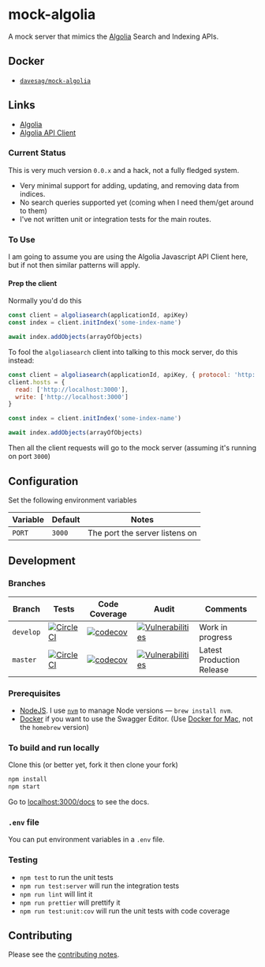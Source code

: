 # mock-algolia

A mock server that mimics the [Algolia](https://www.algolia.com) Search and Indexing APIs.

## Docker

- [`davesag/mock-algolia`](https://hub.docker.com/r/davesag/mock-algolia/)

## Links

- [Algolia](https://www.algolia.com)
- [Algolia API Client](https://www.algolia.com/doc/)

### Current Status

This is very much version `0.0.x` and a hack, not a fully fledged system.

- Very minimal support for adding, updating, and removing data from indices.
- No search queries supported yet (coming when I need them/get around to them)
- I've not written unit or integration tests for the main routes.

### To Use

I am going to assume you are using the Algolia Javascript API Client here, but if not then similar patterns will apply.

#### Prep the client

Normally you'd do this

```js
const client = algoliasearch(applicationId, apiKey)
const index = client.initIndex('some-index-name')

await index.addObjects(arrayOfObjects)
```

To fool the `algoliasearch` client into talking to this mock server, do this instead:

```js
const client = algoliasearch(applicationId, apiKey, { protocol: 'http:' })
client.hosts = {
  read: ['http://localhost:3000'],
  write: ['http://localhost:3000']
}

const index = client.initIndex('some-index-name')

await index.addObjects(arrayOfObjects)
```

Then all the client requests will go to the mock server (assuming it's running on port `3000`)

## Configuration

Set the following environment variables

| Variable | Default | Notes                          |
| -------- | ------- | ------------------------------ |
| `PORT`   | `3000`  | The port the server listens on |

## Development

### Branches

<!-- prettier-ignore -->
| Branch    | Tests | Code Coverage | Audit | Comments |
| --------- | ----- | ------------- | ----- | -------- |
| `develop` | [![CircleCI](https://circleci.com/gh/davesag/mock-algolia/tree/develop.svg?style=svg)](https://circleci.com/gh/davesag/mock-algolia/tree/develop) | [![codecov](https://codecov.io/gh/davesag/mock-algolia/branch/develop/graph/badge.svg)](https://codecov.io/gh/davesag/mock-algolia) | [![Vulnerabilities](https://snyk.io/test/github/davesag/mock-algolia/develop/badge.svg)](https://snyk.io/test/github/davesag/mock-algolia/develop) | Work in progress |
| `master`  | [![CircleCI](https://circleci.com/gh/davesag/mock-algolia/tree/master.svg?style=svg)](https://circleci.com/gh/davesag/mock-algolia/tree/master) | [![codecov](https://codecov.io/gh/davesag/mock-algolia/branch/master/graph/badge.svg)](https://codecov.io/gh/davesag/mock-algolia) | [![Vulnerabilities](https://snyk.io/test/github/davesag/mock-algolia/master/badge.svg)](https://snyk.io/test/github/davesag/mock-algolia/master) | Latest Production Release |

### Prerequisites

- [NodeJS](htps://nodejs.org). I use [`nvm`](https://github.com/creationix/nvm) to manage Node versions — `brew install nvm`.
- [Docker](https://www.docker.com) if you want to use the Swagger Editor. (Use [Docker for Mac](https://docs.docker.com/docker-for-mac/), not the `homebrew` version)

### To build and run locally

Clone this (or better yet, fork it then clone your fork)

```sh
npm install
npm start
```

Go to [localhost:3000/docs](http://127.0.0.1:3000/docs) to see the docs.

### `.env` file

You can put environment variables in a `.env` file.

### Testing

- `npm test` to run the unit tests
- `npm run test:server` will run the integration tests
- `npm run lint` will lint it
- `npm run prettier` will prettify it
- `npm run test:unit:cov` will run the unit tests with code coverage

## Contributing

Please see the [contributing notes](CONTRIBUTING.md).
